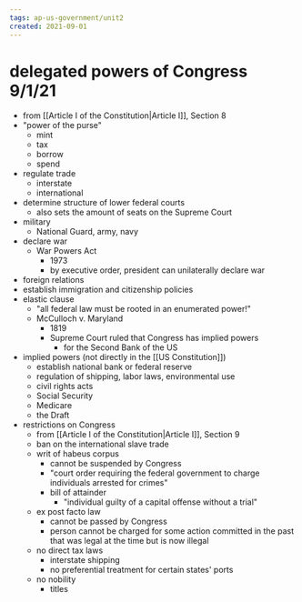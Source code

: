 ```yaml
---
tags: ap-us-government/unit2 
created: 2021-09-01
---
```


# delegated powers of Congress 9/1/21

- from [[Article I of the Constitution|Article I]], Section 8
- "power of the purse"
	- mint
	- tax
	- borrow
	- spend
- regulate trade
	- interstate
	- international
- determine structure of lower federal courts
	- also sets the amount of seats on the Supreme Court
- military
	- National Guard, army, navy
- declare war
	- War Powers Act
		- 1973
		- by executive order, president can unilaterally declare war
- foreign relations
- establish immigration and citizenship policies
- elastic clause
	- "all federal law must be rooted in an enumerated power!"
	- McCulloch v. Maryland
		- 1819
		- Supreme Court ruled that Congress has implied powers
			- for the Second Bank of the US
- implied powers (not directly in the [[US Constitution]])
	- establish national bank or federal reserve
	- regulation of shipping, labor laws, environmental use
	- civil rights acts
	- Social Security
	- Medicare
	- the Draft
- restrictions on Congress
	- from [[Article I of the Constitution|Article I]], Section 9
	- ban on the international slave trade
	- writ of habeus corpus
		- cannot be suspended by Congress
		- "court order requiring the federal government to charge individuals arrested for crimes"
		- bill of attainder
			- "individual guilty of a capital offense without a trial"
	- ex post facto law
		- cannot be passed by Congress
		- person cannot be charged for some action committed in the past that was legal at the time but is now illegal
	- no direct tax laws
		- interstate shipping
		- no preferential treatment for certain states' ports
	- no nobility
		- titles 